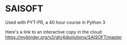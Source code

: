 # SAISOFT
Used with PYT-PR, a 40 hour course in Python 3

Here's a link to an interactive copy in the cloud:
https://mybinder.org/v2/gh/4dsolutions/SAISOFT/master
